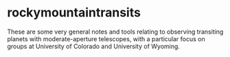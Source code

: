# rockymountaintransits
These are some very general notes and tools relating to observing transiting planets with moderate-aperture telescopes, with a particular focus on groups at University of Colorado and University of Wyoming.

